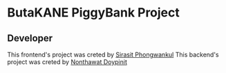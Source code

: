 # ButaKANE PiggyBank Project

## Developer

This frontend's project was creted by [Sirasit Phongwankul](https://shiraf.net)
This backend's project was creted by [Nonthawat Doypinit](https://lysist.shiraf.net)
